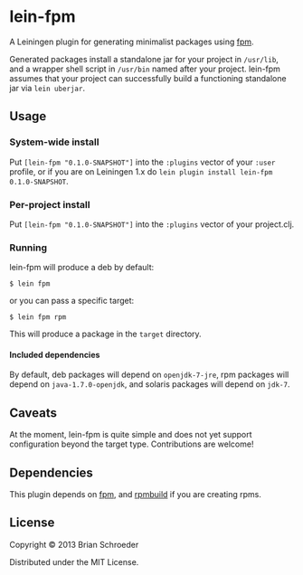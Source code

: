# lein-fpm

A Leiningen plugin for generating minimalist packages using
[fpm](https://github.com/jordansissel/fpm).

Generated packages install a standalone jar for your project in `/usr/lib`, and
a wrapper shell script in `/usr/bin` named after your project. lein-fpm assumes
that your project can successfully build a functioning standalone jar via `lein
uberjar`.

## Usage

### System-wide install

Put `[lein-fpm "0.1.0-SNAPSHOT"]` into the `:plugins` vector of your `:user`
profile, or if you are on Leiningen 1.x do `lein plugin install lein-fpm
0.1.0-SNAPSHOT`.

### Per-project install

Put `[lein-fpm "0.1.0-SNAPSHOT"]` into the `:plugins` vector of your
project.clj.

### Running

lein-fpm will produce a deb by default:

    $ lein fpm

or you can pass a specific target:

    $ lein fpm rpm

This will produce a package in the `target` directory.

#### Included dependencies

By default, deb packages will depend on `openjdk-7-jre`, rpm packages will
depend on `java-1.7.0-openjdk`, and solaris packages will depend on `jdk-7`.

## Caveats

At the moment, lein-fpm is quite simple and does not yet support configuration
beyond the target type. Contributions are welcome!

## Dependencies

This plugin depends on [fpm](https://github.com/jordansissel/fpm), and
[rpmbuild](http://www.rpm.org/max-rpm-snapshot/rpmbuild.8.html) if you are
creating rpms.

## License

Copyright © 2013 Brian Schroeder

Distributed under the MIT License.
